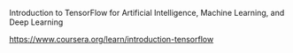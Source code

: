 Introduction to TensorFlow for Artificial Intelligence, Machine Learning, and Deep Learning

https://www.coursera.org/learn/introduction-tensorflow
